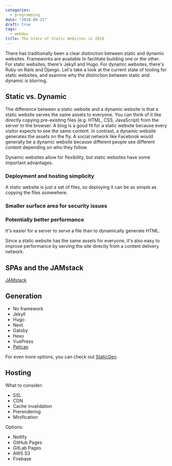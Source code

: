 ```yaml
---
categories:
  - programming
date: "2018-08-21"
draft: true
tags:
  - webdev
title: The State of Static Websites in 2018
---
```


There has traditionally been a clear distinction between static and dynamic
websites. Frameworks are available to facilitate building one or the other. For
static websites, there's Jekyll and Hugo. For dynamic websites, there's Ruby on
Rails and Django. Let's take a look at the current state of tooling for static
websites, and examine why the distinction between static and dynamic is
blurring.

## Static vs. Dynamic

The difference between a static website and a dynamic website is that a static
website serves the same assets to everyone. You can think of it like directly
copying pre-existing files (e.g. HTML, CSS, JavaScript) from the server to the
browser. A blog is a good fit for a static website because every visitor
expects to see the same content. In contrast, a dynamic website generates the
assets on the fly. A social network like Facebook would generally be a dynamic
website because different people see different content depending on who they
follow.

Dynamic websites allow for flexibility, but static websites have some important
advantages.

### Deployment and hosting simplicity

A static website is just a set of files, so deploying it can be as simple as
copying the files somewhere.

### Smaller surface area for security issues

### Potentially better performance

It's easier for a server to serve a file than to dynamically generate HTML.

Since a static website has the same assets for everyone, it's also easy to improve performance by serving the site directly from a content delivery network.

## SPAs and the JAMstack

[JAMstack](https://jamstack.org/)

## Generation

* No framework
* Jekyll
* Hugo
* Next
* Gatsby
* Hexo
* VuePress
* [Pelican](https://github.com/getpelican/pelican)

For even more options, you can check out [StaticGen](https://www.staticgen.com/).

## Hosting

What to consider:

* SSL
* CDN
* Cache invalidation
* Prerendering
* Minification

Options:

* Netlify
* GitHub Pages
* GitLab Pages
* AWS S3
* Firebase
